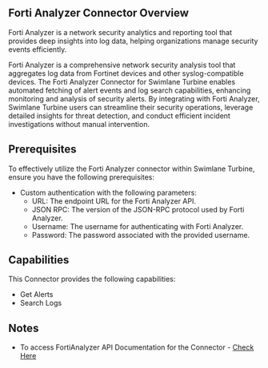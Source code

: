 ## Forti Analyzer Connector Overview

Forti Analyzer is a network security analytics and reporting tool that provides deep insights into log data, helping organizations manage security events efficiently.

Forti Analyzer is a comprehensive network security analysis tool that aggregates log data from Fortinet devices and other syslog-compatible devices. The Forti Analyzer Connector for Swimlane Turbine enables automated fetching of alert events and log search capabilities, enhancing monitoring and analysis of security alerts. By integrating with Forti Analyzer, Swimlane Turbine users can streamline their security operations, leverage detailed insights for threat detection, and conduct efficient incident investigations without manual intervention.

## Prerequisites


To effectively utilize the Forti Analyzer connector within Swimlane Turbine, ensure you have the following prerequisites:
- Custom authentication with the following parameters:
  * URL: The endpoint URL for the Forti Analyzer API.
  * JSON RPC: The version of the JSON-RPC protocol used by Forti Analyzer.
  * Username: The username for authenticating with Forti Analyzer.
  * Password: The password associated with the provided username.


## Capabilities

This Connector provides the following capabilities:

* Get Alerts
* Search Logs

## Notes

* To access FortiAnalyzer API Documentation for the Connector -  [Check Here](https://fndn.fortinet.net/index.php?/fortiapi/175-fortianalyzer/4091/175/logview/)
